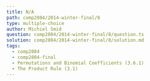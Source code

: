 ```yaml
---
title: N/A
path: comp2804/2014-winter-final/8
type: multiple-choice
author: Michiel Smid
question: comp2804/2014-winter-final/8/question.ts
solution: comp2804/2014-winter-final/8/solution.md
tags:
  - comp2804
  - comp2804-final
  - Permutations and Binomial Coefficients (3.6.1)
  - The Product Rule (3.1)
---
```

